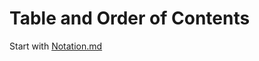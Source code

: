 # Table and Order of Contents

Start with [Notation.md](https://github.com/RylanYancey/100pg-Machine-Learning-Notes/blob/main/notation.md)
